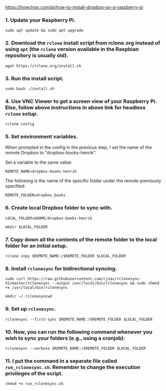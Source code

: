 https://howchoo.com/pi/how-to-install-dropbox-on-a-raspberry-pi

### 1. Update your Raspberry Pi.

`sudo apt update && sudo apt upgrade`

### 2. Download the `rclone` install script from rclone.org instead of using `apt` (the `rclone` version available in the Raspbian repository is usually old).

`wget https://rclone.org/install.sh`

### 3. Run the install script.

`sudo bash ./install.sh`

### 4. Use VNC Viewer to get a screen view of your Raspberry Pi. Else, follow above instructions in above link for headless *`rclone` setup*.

`rclone config`

### 5. Set environment variables.

When prompted in the config in the previous step, I set the name of the remote Dropbox to "dropbox-books-henrik".

Set a variable to the same value:

`REMOTE_NAME=dropbox-books-henrik`

The following is the name of the specific folder under the remote previously specified:

`REMOTE_FOLDER=dropbox_books`

### 6. Create local Dropbox folder to sync with.

`LOCAL_FOLDER=$HOME/dropbox-books-henrik`

`mkdir $LOCAL_FOLDER`

### 7. Copy down all the contents of the remote folder to the local folder for an initial setup.

`rclone copy $REMOTE_NAME:/$REMOTE_FOLDER $LOCAL_FOLDER`

### 8. Install `rclonesync` for bidirectional syncing.

`sudo curl https://raw.githubusercontent.com/cjnaz/rclonesync-V2/master/rclonesync --output /usr/local/bin/rclonesync && sudo chmod +x /usr/local/bin/rclonesync`

`mkdir ~/.rclonesyncwd`

### 9. Set up `rclonesync`.
`rclonesync --first-sync $REMOTE_NAME:/$REMOTE_FOLDER $LOCAL_FOLDER`

### 10. Now, you can run the following command whenever you wish to sync your folders (e.g., using a cronjob):

`rclonesync --verbose $REMOTE_NAME:/$REMOTE_FOLDER $LOCAL_FOLDER`

### 11. I put the command in a separate file called `run_rclonesync.sh`. Remember to change the execution privileges of the script.

`chmod +x run_rclonesync.sh`
